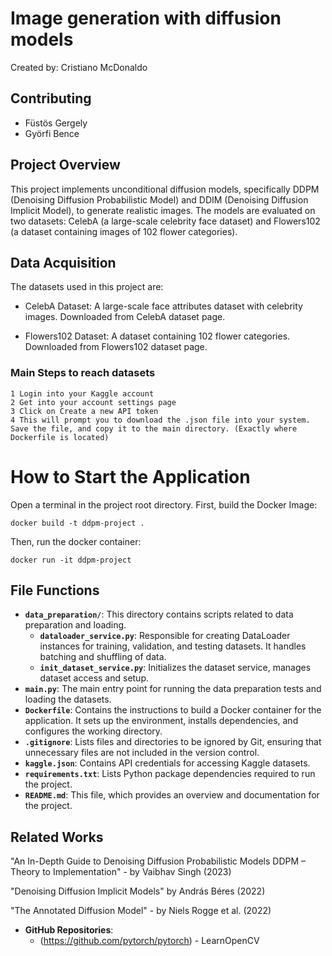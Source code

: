 # Image generation with diffusion models

Created by: Cristiano McDonaldo

## Contributing

- Füstös Gergely
- Györfi Bence


## Project Overview


This project implements unconditional diffusion models, specifically DDPM (Denoising Diffusion Probabilistic Model) and DDIM (Denoising Diffusion Implicit Model), to generate realistic images. The models are evaluated on two datasets: CelebA (a large-scale celebrity face dataset) and Flowers102 (a dataset containing images of 102 flower categories).

## Data Acquisition

The datasets used in this project are:

- CelebA Dataset: A large-scale face attributes dataset with celebrity images. Downloaded from CelebA dataset page.

- Flowers102 Dataset: A dataset containing 102 flower categories. Downloaded from Flowers102 dataset page.

### Main Steps to reach datasets

    1 Login into your Kaggle account
    2 Get into your account settings page
    3 Click on Create a new API token
    4 This will prompt you to download the .json file into your system. Save the file, and copy it to the main directory. (Exactly where Dockerfile is located)

# How to Start the Application

Open a terminal in the project root directory. First, build the Docker Image:

```
docker build -t ddpm-project .
```

Then, run the docker container:
```
docker run -it ddpm-project
```

## File Functions

- **`data_preparation/`**: This directory contains scripts related to data preparation and loading.
  - **`dataloader_service.py`**: Responsible for creating DataLoader instances for training, validation, and testing datasets. It handles batching and shuffling of data.
  - **`init_dataset_service.py`**: Initializes the dataset service, manages dataset access and setup.
- **`main.py`**: The main entry point for running the data preparation tests and loading the datasets.
- **`Dockerfile`**: Contains the instructions to build a Docker container for the application. It sets up the environment, installs dependencies, and configures the working directory.
- **`.gitignore`**: Lists files and directories to be ignored by Git, ensuring that unnecessary files are not included in the version control.
- **`kaggle.json`**: Contains API credentials for accessing Kaggle datasets.
- **`requirements.txt`**: Lists Python package dependencies required to run the project.
- **`README.md`**: This file, which provides an overview and documentation for the project.

## Related Works

"An In-Depth Guide to Denoising Diffusion Probabilistic Models DDPM – Theory to Implementation" - by Vaibhav Singh (2023) 

"Denoising Diffusion Implicit Models" by András Béres (2022)

"The Annotated Diffusion Model" - by Niels Rogge et al. (2022)

- **GitHub Repositories**:
  - (https://github.com/pytorch/pytorch) - LearnOpenCV
